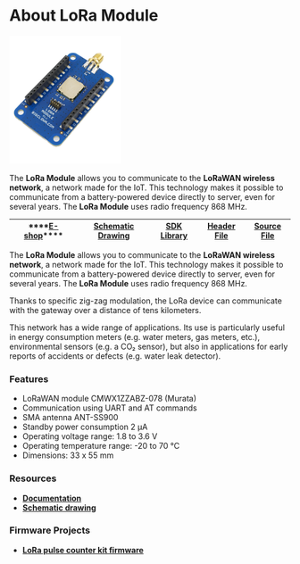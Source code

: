 # About LoRa Module

![](../.gitbook/assets/_basics_module-overview_lora-module.png)

The **LoRa Module** allows you to communicate to the **LoRaWAN wireless network**, a network made for the IoT. This technology makes it possible to communicate from a battery-powered device directly to server, even for several years. The **LoRa Module** uses radio frequency 868 MHz.

| \*\*\*\*[**E-shop**](https://shop.bigclown.com/lora-module)\*\*\*\* | [**Schematic Drawing**](https://github.com/bigclownlabs/bc-hardware/tree/master/out/bc-module-lora) | [**SDK Library**](https://sdk.bigclown.com/group__bc__cmwx1zzabz) | [**Header File**](https://github.com/bigclownlabs/bcf-sdk/blob/master/bcl/inc/bc_cmwx1zzabz.h) | [**Source File**](https://github.com/bigclownlabs/bcf-sdk/blob/master/bcl/src/bc_cmwx1zzabz.c) |
| :---: | :---: | :---: | :---: | :---: |


The **LoRa Module** allows you to communicate to the **LoRaWAN wireless network**, a network made for the IoT. This technology makes it possible to communicate from a battery-powered device directly to server, even for several years. The **LoRa Module** uses radio frequency 868 MHz.

Thanks to specific zig-zag modulation, the LoRa device can communicate with the gateway over a distance of tens kilometers.

This network has a wide range of applications. Its use is particularly useful in energy consumption meters \(e.g. water meters, gas meters, etc.\), environmental sensors \(e.g. a CO₂ sensor\), but also in applications for early reports of accidents or defects \(e.g. water leak detector\).

### Features <a id="features"></a>

* LoRaWAN module CMWX1ZZABZ-078 \(Murata\)
* Communication using UART and AT commands
* SMA antenna ANT-SS900
* Standby power consumption 2 μA
* Operating voltage range: 1.8 to 3.6 V
* Operating temperature range: -20 to 70 °C
* Dimensions: 33 x 55 mm

### Resources <a id="resources"></a>

* [**Documentation**](https://www.bigclown.com/doc/hardware/about-lora-module/)
* [**Schematic drawing**](https://github.com/bigclownlabs/bc-hardware/tree/master/out/bc-module-lora)

### Firmware Projects <a id="firmware-projects"></a>

* [**LoRa pulse counter kit firmware**](https://github.com/bigclownlabs/bcf-kit-lora-pulse-counter/releases)

